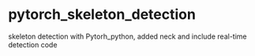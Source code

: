 # pytorch_skeleton_detection
skeleton detection with Pytorh_python, added neck and include real-time detection code
